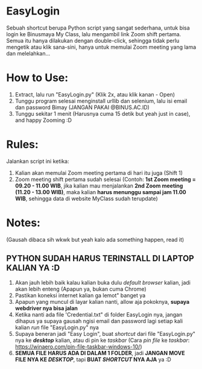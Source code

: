 # EasyLogin
Sebuah shortcut berupa Python script yang sangat sederhana, untuk bisa login ke Binusmaya My Class, lalu mengambil link Zoom shift pertama. Semua itu hanya dilakukan dengan double-click, sehingga tidak perlu mengetik atau klik sana-sini, hanya untuk memulai Zoom meeting yang lama dan melelahkan...

# How to Use:
1. Extract, lalu run "EasyLogin.py" (Klik 2x, atau klik kanan - Open)
2. Tunggu program selesai menginstall urllib dan selenium, lalu isi email dan password Bimay (JANGAN PAKAI @BINUS.AC.ID)
3. Tunggu sekitar 1 menit (Harusnya cuma 15 detik but yeah just in case), and happy Zooming :D

# Rules:
Jalankan script ini ketika:
1. Kalian akan memulai Zoom meeting pertama di hari itu juga (Shift 1)
2. Zoom meeting shift pertama sudah selesai 
(Contoh: **1st Zoom meeting = 09.20 - 11.00 WIB**, jika kalian mau menjalankan **2nd Zoom meeting (11.20 - 13.00 WIB)**, maka kalian **harus menunggu sampai jam 11.00 WIB**, sehingga data di website MyClass sudah terupdate)

# Notes:
(Gausah dibaca sih wkwk but yeah kalo ada something happen, read it)

## PYTHON SUDAH HARUS TERINSTALL DI LAPTOP KALIAN YA :D
1. Akan jauh lebih baik kalau kalian buka dulu *default browser* kalian, jadi akan lebih enteng (Apapun ya, bukan cuma Chrome)
2. Pastikan koneksi internet kalian ga lemot" banget ya
3. Apapun yang muncul di layar kalian nanti, allow aja pokoknya, **supaya webdriver nya bisa jalan**
4. Ketika nanti ada file 'Credential.txt" di folder EasyLogin nya, jangan dihapus ya supaya gausah ngisi email dan password lagi setiap kali kalian *run* file "EasyLogin.py" nya
5. Supaya beneran jadi "Easy Login", buat *shortcut* dari file "EasyLogin.py" nya ke ***desktop*** kalian, atau di pin ke *taskbar* (Cara *pin file* ke *taskbar*: https://winaero.com/pin-file-taskbar-windows-10/)
6. **SEMUA FILE HARUS ADA DI DALAM 1 FOLDER**, jadi **JANGAN MOVE FILE NYA KE *DESKTOP***, tapi **BUAT *SHORTCUT* NYA AJA** ya :D

